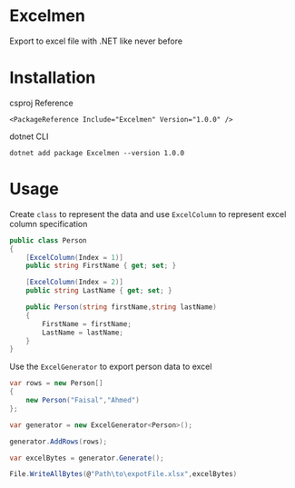 # Excelmen
Export to excel file with .NET like never before


# Installation

csproj Reference

`<PackageReference Include="Excelmen" Version="1.0.0" />`

dotnet CLI

`dotnet add package Excelmen --version 1.0.0`

# Usage

Create `class` to represent the data and use `ExcelColumn` to represent excel column specification

```C#
public class Person
{
    [ExcelColumn(Index = 1)]
    public string FirstName { get; set; }

    [ExcelColumn(Index = 2)]
    public string LastName { get; set; }

    public Person(string firstName,string lastName)
    {
        FirstName = firstName;
        LastName = lastName;
    }
}
```

Use the `ExcelGenerator` to export person data to excel

```C#
var rows = new Person[]
{
    new Person("Faisal","Ahmed")
};

var generator = new ExcelGenerator<Person>();

generator.AddRows(rows);

var excelBytes = generator.Generate();

File.WriteAllBytes(@"Path\to\expotFile.xlsx",excelBytes)

```


